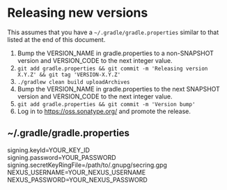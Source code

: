 # Releasing new versions

This assumes that you have a `~/.gradle/gradle.properties` similar to that listed at the end of this document.

1. Bump the VERSION_NAME in gradle.properties to a non-SNAPSHOT version and VERSION_CODE to the next integer value.
2. `git add gradle.properties && git commit -m 'Releasing version X.Y.Z' && git tag 'VERSION-X.Y.Z'`
3. `./gradlew clean build uploadArchives`
4. Bump the VERSION_NAME in gradle.properties to the next SNAPSHOT version and VERSION_CODE to the next integer value.
5. `git add gradle.properties && git commit -m 'Version bump'`
6. Log in to https://oss.sonatype.org/ and promote the release.

## ~/.gradle/gradle.properties

signing.keyId=YOUR_KEY_ID  
signing.password=YOUR_PASSWORD  
signing.secretKeyRingFile=/path/to/.gnupg/secring.gpg  
NEXUS_USERNAME=YOUR_NEXUS_USERNAME  
NEXUS_PASSWORD=YOUR_NEXUS_PASSWORD
